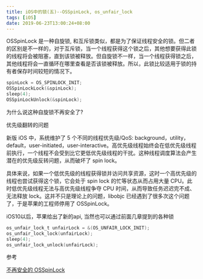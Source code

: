 ```yaml
---
title: iOS中的锁(五)--OSSpinLock, os_unfair_lock
tags: [iOS]
date: 2019-06-23T13:00:24+08:00
---
```


OSSpinLock 是一种自旋锁, 和互斥锁类似，都是为了保证线程安全的锁。但二者的区别是不一样的，对于互斥锁，当一个线程获得这个锁之后，其他想要获得此锁的线程将会被阻塞，直到该锁被释放。但自旋锁不一样，当一个线程获得锁之后，其他线程将会一直循环在哪里查看是否该锁被释放。所以，此锁比较适用于锁的持有者保存时间较短的情况下。

<!--truncate-->

```objectivec
spinLock = OS_SPINLOCK_INIT;
OSSpinLockLock(&spinLock);
sleep(4);
OSSpinLockUnlock(&spinLock);
```

为什么说这种自旋锁不再安全了?

优先级翻转的问题

新版 iOS 中，系统维护了 5 个不同的线程优先级/QoS: background，utility，default，user-initiated，user-interactive。高优先级线程始终会在低优先级线程前执行，一个线程不会受到比它更低优先级线程的干扰。这种线程调度算法会产生潜在的优先级反转问题，从而破坏了 spin lock。

具体来说，如果一个低优先级的线程获得锁并访问共享资源，这时一个高优先级的线程也尝试获得这个锁，它会处于 spin lock 的忙等状态从而占用大量 CPU。此时低优先级线程无法与高优先级线程争夺 CPU 时间，从而导致任务迟迟完不成、无法释放 lock。这并不只是理论上的问题，libobjc 已经遇到了很多次这个问题了，于是苹果的工程师停用了 OSSpinLock。

iOS10以后，苹果给出了新的api, 当然也可以通过前面几章提到的各种锁

```objectivec
os_unfair_lock_t unfairLock = &(OS_UNFAIR_LOCK_INIT);
os_unfair_lock_lock(unfairLock);
sleep(4);
os_unfair_lock_unlock(unfairLock);
```

参考 

[不再安全的 OSSpinLock](https://blog.ibireme.com/2016/01/16/spinlock_is_unsafe_in_ios/)  